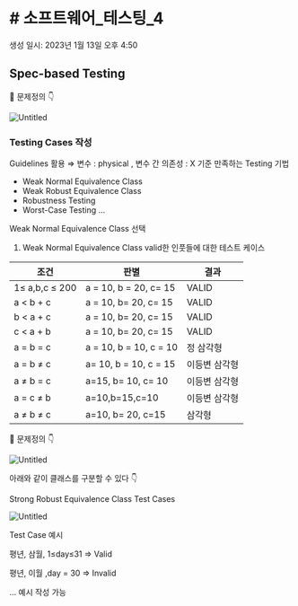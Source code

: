 # # 소프트웨어_테스팅_4

생성 일시: 2023년 1월 13일 오후 4:50

## Spec-based Testing

<aside>
🌱 문제정의 👇

![Untitled](#%20%E1%84%89%E1%85%A9%E1%84%91%E1%85%B3%E1%84%90%E1%85%B3%E1%84%8B%E1%85%B0%E1%84%8B%E1%85%A5_%E1%84%90%E1%85%A6%E1%84%89%E1%85%B3%E1%84%90%E1%85%B5%E1%86%BC_4%20c53e3648948945eabd54fc47ff8d08e2/Untitled.png)

</aside>

### Testing Cases 작성

Guidelines 활용 ⇒ 변수 : physical , 변수 간 의존성 : X
기준 만족하는 Testing 기법

- Weak Normal Equivalence Class
- Weak Robust Equivalence Class
- Robustness Testing
- Worst-Case Testing …

Weak Normal Equivalence Class 선택

1. Weak Normal Equivalence Class
valid한 인풋들에 대한 테스트 케이스

| 조건 | 판별 | 결과 |
| --- | --- | --- |
| 1≤ a,b,c ≤ 200 |  a = 10, b = 20, c= 15 | VALID |
| a < b + c | a = 10, b= 20, c= 15 | VALID |
| b < a + c  | a = 10, b= 20, c= 15 | VALID |
| c < a + b | a = 10, b= 20, c= 15 | VALID |
| a = b = c | a = 10, b = 10, c = 10 | 정 삼각형 |
| a = b ≠ c | a= 10, b = 10, c = 15 | 이등변 삼각형 |
| a ≠ b = c | a=15, b= 10, c= 10 | 이등변 삼각형 |
| a = c ≠ b  | a=10,b=15,c=10 | 이등변 삼각형 |
| a ≠ b ≠ c | a=10, b= 20, c=15 | 삼각형 |

<aside>
🌱 문제정의 👇

![Untitled](#%20%E1%84%89%E1%85%A9%E1%84%91%E1%85%B3%E1%84%90%E1%85%B3%E1%84%8B%E1%85%B0%E1%84%8B%E1%85%A5_%E1%84%90%E1%85%A6%E1%84%89%E1%85%B3%E1%84%90%E1%85%B5%E1%86%BC_4%20c53e3648948945eabd54fc47ff8d08e2/Untitled%201.png)

</aside>

아래와 같이 클래스를 구분할 수 있다 👇

Strong Robust Equivalence Class Test Cases

![Untitled](#%20%E1%84%89%E1%85%A9%E1%84%91%E1%85%B3%E1%84%90%E1%85%B3%E1%84%8B%E1%85%B0%E1%84%8B%E1%85%A5_%E1%84%90%E1%85%A6%E1%84%89%E1%85%B3%E1%84%90%E1%85%B5%E1%86%BC_4%20c53e3648948945eabd54fc47ff8d08e2/Untitled%202.png)

Test Case 예시 

평년, 삼월, 1≤day≤31 ⇒ Valid

평년, 이월 ,day = 30 ⇒ Invalid

… 예시 작성 가능